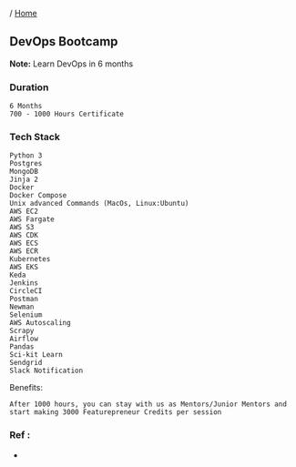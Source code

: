 / [Home](index.md)

## DevOps Bootcamp

**Note:** Learn DevOps in 6 months


### Duration
```
6 Months
700 - 1000 Hours Certificate
```


### Tech Stack
```
Python 3 
Postgres
MongoDB
Jinja 2
Docker 
Docker Compose
Unix advanced Commands (MacOs, Linux:Ubuntu)
AWS EC2
AWS Fargate
AWS S3
AWS CDK
AWS ECS
AWS ECR
Kubernetes
AWS EKS
Keda
Jenkins
CircleCI
Postman
Newman
Selenium
AWS Autoscaling
Scrapy
Airflow
Pandas
Sci-kit Learn
Sendgrid
Slack Notification
```

Benefits:
```
After 1000 hours, you can stay with us as Mentors/Junior Mentors and start making 3000 Featurepreneur Credits per session
```


### Ref :

  * []()
